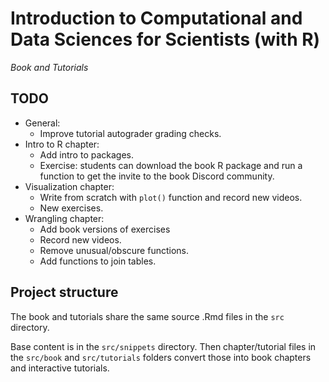 # Introduction to Computational and Data Sciences for Scientists (with R)

_Book and Tutorials_

## TODO
* General:
    * Improve tutorial autograder grading checks.
* Intro to R chapter:
    * Add intro to packages.
    * Exercise: students can download the book R package and run a function to get the invite to the book Discord community.
* Visualization chapter: 
    * Write from scratch with `plot()` function and record new videos.
    * New exercises.
* Wrangling chapter:
    * Add book versions of exercises
    * Record new videos.
    * Remove unusual/obscure functions.
    * Add functions to join tables.

## Project structure

The book and tutorials share the same source .Rmd files in the `src` directory.

Base content is in the `src/snippets` directory. Then chapter/tutorial files in the `src/book` and `src/tutorials` folders convert those into book chapters and interactive tutorials.

